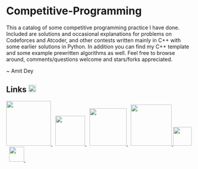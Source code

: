 # Competitive-Programming

This a catalog of some competitive programming practice I have done. Included are solutions and occasional explanations for problems on Codeforces and Atcoder, and other contests written mainly in C++ with some earlier solutions in Python. In addition you can find my C++ template and some example prewritten algorithms as well. Feel free to browse around, comments/questions welcome and stars/forks appreciated.

~ Amit Dey

<h2> Links <img src = "https://icon-library.com/images/external-link-icon-png/external-link-icon-png-28.jpg" width = 20px> </h2>
<a href= https://codeforces.com/profile/Amitdey > <img width ='120px' src ='https://cdn.codeforces.com/s/25433/images/codeforces-sponsored-by-ton.png'> </a>&nbsp
<a href= https://atcoder.jp/users/Amitdey > <img width ='80px' src ='https://img.atcoder.jp/assets/atcoder.png'> </a>&nbsp
<a href= https://www.codechef.com/users/amit_dey_iiuc > <img width ='100px' src ='https://cdn.codechef.com/sites/all/themes/abessive/cc-logo.svg'> </a>&nbsp
<a href= https://leetcode.com/Amit_Dey/ > <img width ='110px' src ='https://assets.leetcode.com/static_assets/public/webpack_bundles/images/logo-dark.e99485d9b.svg'> </a>
<a href= https://docs.google.com/spreadsheets/d/19JPrfccZF-jZ6otCpzUQR0NoJi8zDPND3pRWS96tKRo/edit?usp=sharing > <img width ='50px' src ='https://cdn-icons-png.flaticon.com/512/2991/2991114.png'> </a>&nbsp
<a href= https://codeforces.com/group/MWSDmqGsZm/contests > <img width ='40px' src ='https://user-images.githubusercontent.com/64111533/178095000-e807b513-f073-49b0-8804-2e0a4d5f8d1c.png'> </a>&nbsp
